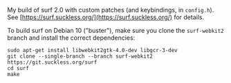 My build of surf 2.0 with custom patches (and keybindings, in `config.h`). See [https://surf.suckless.org/](https://surf.suckless.org/) for details.

To build surf on Debian 10 ("buster"), make sure you clone the `surf-webkit2` branch and install the correct dependencies:

    sudo apt-get install libwebkit2gtk-4.0-dev libgcr-3-dev
    git clone --single-branch --branch surf-webkit2 https://git.suckless.org/surf
    cd surf
    make
    

    

